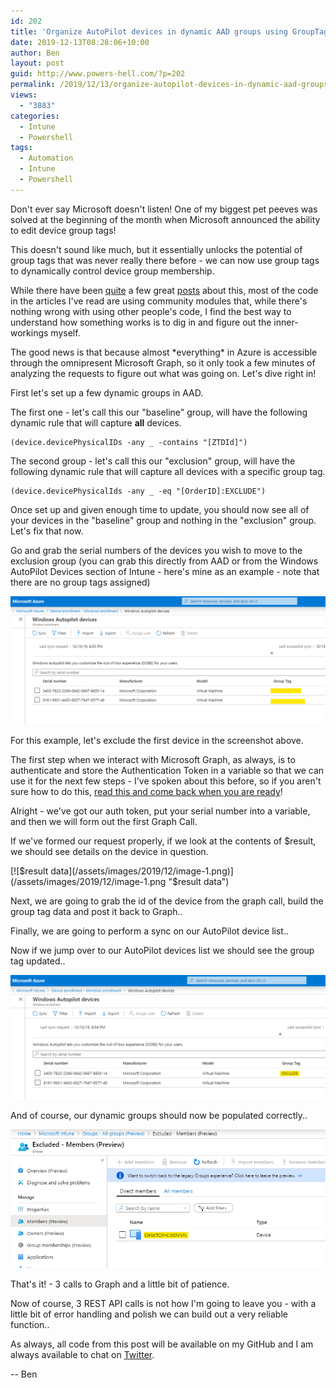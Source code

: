 ```yaml
---
id: 202
title: 'Organize AutoPilot devices in dynamic AAD groups using GroupTags & PowerShell'
date: 2019-12-13T08:28:06+10:00
author: Ben
layout: post
guid: http://www.powers-hell.com/?p=202
permalink: /2019/12/13/organize-autopilot-devices-in-dynamic-aad-groups-using-grouptags-powershell/
views:
  - "3883"
categories:
  - Intune
  - Powershell
tags:
  - Automation
  - Intune
  - Powershell
---
```

Don't ever say Microsoft doesn't listen! One of my biggest pet peeves was solved at the beginning of the month when Microsoft announced the ability to edit device group tags!

This doesn't sound like much, but it essentially unlocks the potential of group tags that was never really there before - we can now use group tags to dynamically control device group membership.

<!--more-->

While there have been [quite](https://oofhours.com/2019/11/25/now-you-can-edit-group-tags-and-computer-names-for-windows-autopilot-devices/) a few great [posts](https://blog.alschneiter.com/2019/11/26/edit-group-tag-and-computer-name-in-windows-autopilot/) about this, most of the code in the articles I've read are using community modules that, while there's nothing wrong with using other people's code, I find the best way to understand how something works is to dig in and figure out the inner-workings myself.

The good news is that because almost \*everything\* in Azure is accessible through the omnipresent Microsoft Graph, so it only took a few minutes of analyzing the requests to figure out what was going on. Let's dive right in!

First let's set up a few dynamic groups in AAD.

The first one - let's call this our "baseline" group, will have the following dynamic rule that will capture **all** devices.

<pre class="wp-block-code"><code>(device.devicePhysicalIDs -any _ -contains "[ZTDId]")</code></pre>

The second group - let's call this our "exclusion" group, will have the following dynamic rule that will capture all devices with a specific group tag.

<pre class="wp-block-code"><code>(device.devicePhysicalIds -any _ -eq "[OrderID]:EXCLUDE")</code></pre>

Once set up and given enough time to update, you should now see all of your devices in the "baseline" group and nothing in the "exclusion" group. Let's fix that now.

Go and grab the serial numbers of the devices you wish to move to the exclusion group (you can grab this directly from AAD or from the Windows AutoPilot Devices section of Intune - here's mine as an example - note that there are no group tags assigned)

[![Autopilot devices](/assets/images/2019/12/image.png)](/assets/images/2019/12/image.png "Autopilot devices")

For this example, let's exclude the first device in the screenshot above.

The first step when we interact with Microsoft Graph, as always, is to authenticate and store the Authentication Token in a variable so that we can use it for the next few steps - I've spoken about this before, so if you aren't sure how to do this, [read this and come back when you are ready](https://powers-hell.com/2018/08/17/authenticate-to-microsoft-graph-in-powershell-in-two-lines-of-code/)!

Alright - we've got our auth token, put your serial number into a variable, and then we will form out the first Graph Call.

If we've formed our request properly, if we look at the contents of $result, we should see details on the device in question.

[![$result data](/assets/images/2019/12/image-1.png)](/assets/images/2019/12/image-1.png "$result data")

Next, we are going to grab the id of the device from the graph call, build the group tag data and post it back to Graph..

Finally, we are going to perform a sync on our AutoPilot device list..

Now if we jump over to our AutoPilot devices list we should see the group tag updated..

[![Updated group tag](/assets/images/2019/12/image-2.png)](/assets/images/2019/12/image-2.png "Updated group tag")

And of course, our dynamic groups should now be populated correctly..

[![Dynamic groups](/assets/images/2019/12/image-3.png)](/assets/images/2019/12/image-3.png "Dynamic groups")

That's it! - 3 calls to Graph and a little bit of patience.

Now of course, 3 REST API calls is not how I'm going to leave you - with a little bit of error handling and polish we can build out a very reliable function..

As always, all code from this post will be available on my GitHub and I am always available to chat on [Twitter](https://twitter.com/powers_hell).

-- Ben
